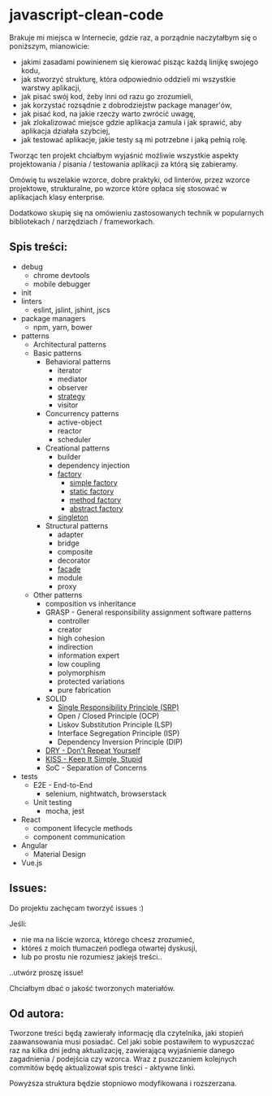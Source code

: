 # javascript-clean-code

Brakuje mi miejsca w Internecie, gdzie raz, a porządnie naczytałbym się o poniższym, mianowicie:
* jakimi zasadami powinienem się kierować pisząc każdą linijkę swojego kodu,
* jak stworzyć strukturę, która odpowiednio oddzieli mi wszystkie warstwy aplikacji,
* jak pisać swój kod, żeby inni od razu go zrozumieli,
* jak korzystać rozsądnie z dobrodziejstw package manager'ów,
* jak pisać kod, na jakie rzeczy warto zwrócić uwagę,
* jak zlokalizować miejsce gdzie aplikacja zamula i jak sprawić, aby aplikacja działała szybciej,
* jak testować aplikacje, jakie testy są mi potrzebne i jaką pełnią rolę.

Tworząc ten projekt chciałbym wyjaśnić możliwie wszystkie aspekty
projektowania / pisania / testowania aplikacji za którą się zabieramy.

Omówię tu wszelakie wzorce, dobre praktyki, od linterów, przez wzorce projektowe,
strukturalne, po wzorce które opłaca się stosować w aplikacjach klasy enterprise.

Dodatkowo skupię się na omówieniu zastosowanych technik w popularnych bibliotekach / narzędziach / frameworkach.

## Spis treści:

* debug
    * chrome devtools
    * mobile debugger
* init
* linters
    * eslint, jslint, jshint, jscs
* package managers
    * npm, yarn, bower
* patterns
    * Architectural patterns
    * Basic patterns
        * Behavioral patterns
            * iterator
            * mediator
            * observer
            * [strategy](patterns/basic-patterns/behavioral-patterns/strategy.md)
            * visitor
        * Concurrency patterns
            * active-object
            * reactor
            * scheduler
        * Creational patterns
            * builder
            * dependency injection
            * [factory](patterns/basic-patterns/creational-patterns/factory.md)
                * [simple factory](patterns/basic-patterns/creational-patterns/factory.md#simple-factory-prosta-fabryka)
                * [static factory](patterns/basic-patterns/creational-patterns/factory.md#static-factory-fabryka-statyczna)
                * [method factory](patterns/basic-patterns/creational-patterns/factory.md#method-factory-metoda-fabrykująca)
                * [abstract factory](patterns/basic-patterns/creational-patterns/factory.md#abstract-factory-fabryka-abstrakcyjna)
            * [singleton](patterns/basic-patterns/creational-patterns/singleton.md)
        * Structural patterns
            * adapter
            * bridge
            * composite
            * decorator
            * [facade](patterns/basic-patterns/structural-patterns/facade.md)
            * module
            * proxy
    * Other patterns
        * composition vs inheritance
        * GRASP - General responsibility assignment software patterns
            * controller
            * creator
            * high cohesion
            * indirection
            * information expert
            * low coupling
            * polymorphism
            * protected variations
            * pure fabrication
        * SOLID
            * [Single Responsibility Principle (SRP)](patterns/other-patterns/SOLID/single-responsibility-principle.md)
            * Open / Closed Principle (OCP)
            * Liskov Substitution Principle (LSP)
            * Interface Segregation Principle (ISP)
            * Dependency Inversion Principle (DIP)
        * [DRY - Don't Repeat Yourself](patterns/other-patterns/DRY.md)
        * [KISS - Keep It Simple, Stupid](patterns/other-patterns/KISS.md)
        * SoC - Separation of Concerns
* tests
    * E2E - End-to-End
        * selenium, nightwatch, browserstack
    * Unit testing
        * mocha, jest
* React
    * component lifecycle methods
    * component communication
* Angular
    * Material Design
* Vue.js

## Issues:

Do projektu zachęcam tworzyć issues :)

Jeśli:
* nie ma na liście wzorca, którego chcesz zrozumieć,
* któreś z moich tłumaczeń podlega otwartej dyskusji,
* lub po prostu nie rozumiesz jakiejś treści..

..utwórz proszę issue!

Chciałbym dbać o jakość tworzonych materiałów.

## Od autora:

Tworzone treści będą zawierały informację dla czytelnika, jaki
stopień zaawansowania musi posiadać. Cel jaki sobie postawiłem to
wypuszczać raz na kilka dni jedną aktualizację,
zawierającą wyjaśnienie danego zagadnienia / podejścia czy wzorca.
Wraz z puszczaniem kolejnych commitów będę aktualizował spis treści - aktywne
linki.

Powyższa struktura będzie stopniowo modyfikowana i rozszerzana.
